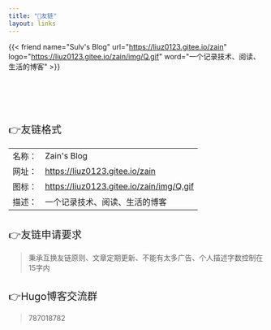 ```yaml
---
title: "🤝友链"
layout: links
---
```


<div class="friend">

{{< friend name="Sulv's Blog" url="https://liuz0123.gitee.io/zain" logo="https://liuz0123.gitee.io/zain/img/Q.gif" word="一个记录技术、阅读、生活的博客" >}}


</div>

<br/>
<br/>
<br/>
<br/>
<br/>



<div style="font-size: 20px;" class="youlian">👉友链格式</div>

<div style="font-size: 16px;">


|        |                                   |
| ------ | --------------------------------- |
| 名称： | Zain's Blog                       |
| 网址： | https://liuz0123.gitee.io/zain           |
| 图标： | https://liuz0123.gitee.io/zain/img/Q.gif |
| 描述： | 一个记录技术、阅读、生活的博客    |

</div>

<br/>

<div style="font-size: 20px;">👉友链申请要求</div>

> 秉承互换友链原则、文章定期更新<!-- 、网站在工信部备案 -->、不能有太多广告、个人描述字数控制在15字内

<br/>

<div style="font-size: 20px;">👉Hugo博客交流群</div>

> 787018782







